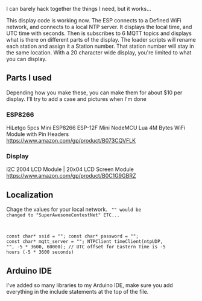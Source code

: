  I can barely hack together the things I need, but it works...

This display code is working now.
The ESP connects to a Defined WiFi network, and connects to a local NTP server.
It displays the local time, and UTC time with seconds.
Then is subscribes to 6 MQTT topics and displays what is there on different parts of the display.
The loader scripts will rename each station and assign it a Station number.
That station number will stay in the same location.
With a 20 character wide display, you're limited to what you can display.

## Parts I used
Depending how you make these, you can make them for about $10 per display.
I'll try to add a case and pictures when I'm done
### ESP8266
HiLetgo 5pcs Mini ESP8266 ESP-12F Mini NodeMCU Lua 4M Bytes WiFi Module with Pin Headers
https://www.amazon.com/gp/product/B073CQVFLK

### Display
I2C 2004 LCD Module | 20x04 LCD Screen Module 
https://www.amazon.com/gp/product/B0C1G9GBRZ

## Localization

Chage the values for your local network.
<code>
"<SSID>"  would be changed to "SuperAwesomeContestNet"
ETC...

const char* ssid = "<SSID>";
const char* password = "<Network Key>";
const char* mqtt_server = "<MQTT Server>";
NTPClient timeClient(ntpUDP, "<NTP SERVER>", -5 * 3600, 60000); // UTC offset for Eastern Time is -5 hours (-5 * 3600 seconds)
</code>


## Arduino IDE
I've added so many libraries to my Arduino IDE, make sure you add everything in the include statements at the top of the file.
